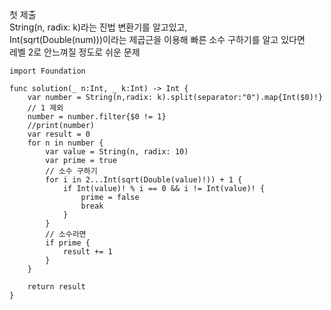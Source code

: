 첫 제출   
String(n, radix: k)라는 진법 변환기를 알고있고,   
Int(sqrt(Double(num)))이라는 제곱근을 이용해 빠른 소수 구하기를 알고 있다면   
레벨 2로 안느껴질 정도로 쉬운 문제   
```
import Foundation

func solution(_ n:Int, _ k:Int) -> Int {
    var number = String(n,radix: k).split(separator:"0").map{Int($0)!}
    // 1 제외
    number = number.filter{$0 != 1}
    //print(number)
    var result = 0
    for n in number {
        var value = String(n, radix: 10)
        var prime = true
        // 소수 구하기
        for i in 2...Int(sqrt(Double(value)!)) + 1 {
            if Int(value)! % i == 0 && i != Int(value)! {
                prime = false
                break
            }
        }
        // 소수라면
        if prime {
            result += 1
        }
    }
    
    return result
}
```
